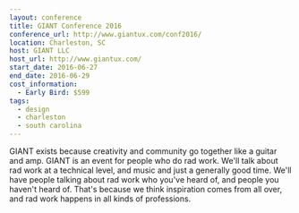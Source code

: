 ```yaml
---
layout: conference
title: GIANT Conference 2016
conference_url: http://www.giantux.com/conf2016/
location: Charleston, SC
host: GIANT LLC
host_url: http://www.giantux.com/
start_date: 2016-06-27
end_date: 2016-06-29
cost_information:
  - Early Bird: $599
tags:
  - design
  - charleston
  - south carolina
---
```


GIANT exists because creativity and community go together like a guitar and amp.
GIANT is an event for people who do rad work. We'll talk about rad work at a technical level,
and music and just a generally good time. We'll have people talking about rad work who you've
heard of, and people you haven't heard of. That's because we think inspiration comes from all
over, and rad work happens in all kinds of professions.